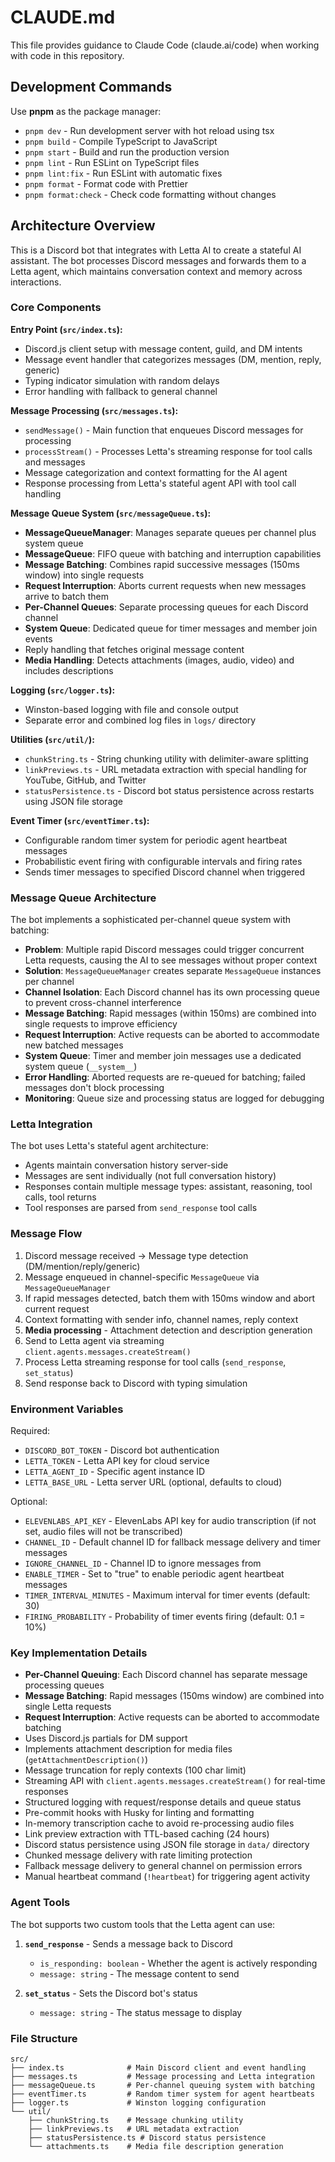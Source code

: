 # CLAUDE.md

This file provides guidance to Claude Code (claude.ai/code) when working with code in this repository.

## Development Commands

Use **pnpm** as the package manager:

- `pnpm dev` - Run development server with hot reload using tsx
- `pnpm build` - Compile TypeScript to JavaScript 
- `pnpm start` - Build and run the production version
- `pnpm lint` - Run ESLint on TypeScript files
- `pnpm lint:fix` - Run ESLint with automatic fixes
- `pnpm format` - Format code with Prettier
- `pnpm format:check` - Check code formatting without changes

## Architecture Overview

This is a Discord bot that integrates with Letta AI to create a stateful AI assistant. The bot processes Discord messages and forwards them to a Letta agent, which maintains conversation context and memory across interactions.

### Core Components

**Entry Point (`src/index.ts`):**
- Discord.js client setup with message content, guild, and DM intents
- Message event handler that categorizes messages (DM, mention, reply, generic)
- Typing indicator simulation with random delays
- Error handling with fallback to general channel

**Message Processing (`src/messages.ts`):**  
- `sendMessage()` - Main function that enqueues Discord messages for processing
- `processStream()` - Processes Letta's streaming response for tool calls and messages
- Message categorization and context formatting for the AI agent
- Response processing from Letta's stateful agent API with tool call handling

**Message Queue System (`src/messageQueue.ts`):**
- **MessageQueueManager**: Manages separate queues per channel plus system queue
- **MessageQueue**: FIFO queue with batching and interruption capabilities  
- **Message Batching**: Combines rapid successive messages (150ms window) into single requests
- **Request Interruption**: Aborts current requests when new messages arrive to batch them
- **Per-Channel Queues**: Separate processing queues for each Discord channel
- **System Queue**: Dedicated queue for timer messages and member join events
- Reply handling that fetches original message content
- **Media Handling**: Detects attachments (images, audio, video) and includes descriptions

**Logging (`src/logger.ts`):**
- Winston-based logging with file and console output
- Separate error and combined log files in `logs/` directory

**Utilities (`src/util/`):**
- `chunkString.ts` - String chunking utility with delimiter-aware splitting
- `linkPreviews.ts` - URL metadata extraction with special handling for YouTube, GitHub, and Twitter
- `statusPersistence.ts` - Discord bot status persistence across restarts using JSON file storage

**Event Timer (`src/eventTimer.ts`):**
- Configurable random timer system for periodic agent heartbeat messages
- Probabilistic event firing with configurable intervals and firing rates
- Sends timer messages to specified Discord channel when triggered

### Message Queue Architecture

The bot implements a sophisticated per-channel queue system with batching:
- **Problem**: Multiple rapid Discord messages could trigger concurrent Letta requests, causing the AI to see messages without proper context
- **Solution**: `MessageQueueManager` creates separate `MessageQueue` instances per channel
- **Channel Isolation**: Each Discord channel has its own processing queue to prevent cross-channel interference
- **Message Batching**: Rapid messages (within 150ms) are combined into single requests to improve efficiency
- **Request Interruption**: Active requests can be aborted to accommodate new batched messages
- **System Queue**: Timer and member join messages use a dedicated system queue (`__system__`)
- **Error Handling**: Aborted requests are re-queued for batching; failed messages don't block processing
- **Monitoring**: Queue size and processing status are logged for debugging

### Letta Integration

The bot uses Letta's stateful agent architecture:
- Agents maintain conversation history server-side
- Messages are sent individually (not full conversation history)
- Responses contain multiple message types: assistant, reasoning, tool calls, tool returns
- Tool responses are parsed from `send_response` tool calls

### Message Flow

1. Discord message received → Message type detection (DM/mention/reply/generic)
2. Message enqueued in channel-specific `MessageQueue` via `MessageQueueManager`
3. If rapid messages detected, batch them with 150ms window and abort current request
4. Context formatting with sender info, channel names, reply context
5. **Media processing** - Attachment detection and description generation
6. Send to Letta agent via streaming `client.agents.messages.createStream()`
7. Process Letta streaming response for tool calls (`send_response`, `set_status`)
8. Send response back to Discord with typing simulation

### Environment Variables

Required:
- `DISCORD_BOT_TOKEN` - Discord bot authentication
- `LETTA_TOKEN` - Letta API key for cloud service  
- `LETTA_AGENT_ID` - Specific agent instance ID
- `LETTA_BASE_URL` - Letta server URL (optional, defaults to cloud)

Optional:
- `ELEVENLABS_API_KEY` - ElevenLabs API key for audio transcription (if not set, audio files will not be transcribed)
- `CHANNEL_ID` - Default channel ID for fallback message delivery and timer messages
- `IGNORE_CHANNEL_ID` - Channel ID to ignore messages from
- `ENABLE_TIMER` - Set to "true" to enable periodic agent heartbeat messages
- `TIMER_INTERVAL_MINUTES` - Maximum interval for timer events (default: 30)
- `FIRING_PROBABILITY` - Probability of timer events firing (default: 0.1 = 10%)

### Key Implementation Details

- **Per-Channel Queuing**: Each Discord channel has separate message processing queues
- **Message Batching**: Rapid messages (150ms window) are combined into single Letta requests
- **Request Interruption**: Active requests can be aborted to accommodate batching
- Uses Discord.js partials for DM support
- Implements attachment description for media files (`getAttachmentDescription()`)
- Message truncation for reply contexts (100 char limit)
- Streaming API with `client.agents.messages.createStream()` for real-time responses
- Structured logging with request/response details and queue status
- Pre-commit hooks with Husky for linting and formatting
- In-memory transcription cache to avoid re-processing audio files
- Link preview extraction with TTL-based caching (24 hours)
- Discord status persistence using JSON file storage in `data/` directory
- Chunked message delivery with rate limiting protection
- Fallback message delivery to general channel on permission errors
- Manual heartbeat command (`!heartbeat`) for triggering agent activity

### Agent Tools

The bot supports two custom tools that the Letta agent can use:

1. **`send_response`** - Sends a message back to Discord
   - `is_responding: boolean` - Whether the agent is actively responding
   - `message: string` - The message content to send

2. **`set_status`** - Sets the Discord bot's status
   - `message: string` - The status message to display

### File Structure

```
src/
├── index.ts              # Main Discord client and event handling
├── messages.ts           # Message processing and Letta integration
├── messageQueue.ts       # Per-channel queuing system with batching
├── eventTimer.ts         # Random timer system for agent heartbeats
├── logger.ts             # Winston logging configuration
└── util/
    ├── chunkString.ts    # Message chunking utility
    ├── linkPreviews.ts   # URL metadata extraction
    ├── statusPersistence.ts # Discord status persistence
    └── attachments.ts    # Media file description generation
```